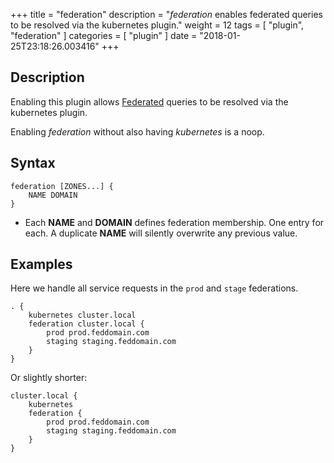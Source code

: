 +++
title = "federation"
description = "*federation* enables federated queries to be resolved via the kubernetes plugin."
weight = 12
tags = [ "plugin", "federation" ]
categories = [ "plugin" ]
date = "2018-01-25T23:18:26.003416"
+++

## Description

Enabling this plugin allows
[Federated](https://kubernetes.io/docs/tasks/federation/federation-service-discovery/) queries to be
resolved via the kubernetes plugin.

Enabling *federation* without also having *kubernetes* is a noop.

## Syntax

~~~
federation [ZONES...] {
    NAME DOMAIN
}
~~~

* Each **NAME** and **DOMAIN** defines federation membership. One entry for each. A duplicate
  **NAME** will silently overwrite any previous value.

## Examples

Here we handle all service requests in the `prod` and `stage` federations.

~~~
. {
    kubernetes cluster.local
    federation cluster.local {
        prod prod.feddomain.com
        staging staging.feddomain.com
    }
}
~~~

Or slightly shorter:

~~~
cluster.local {
    kubernetes
    federation {
        prod prod.feddomain.com
        staging staging.feddomain.com
    }
}
~~~
